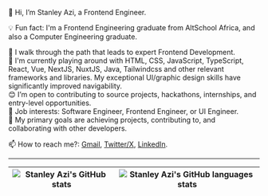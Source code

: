 👋 Hi, I’m Stanley Azi, a Frontend Engineer.

💡 Fun fact: I'm a Frontend Engineering graduate from AltSchool Africa, and also a Computer Engineering graduate.

👀 I walk through the path that leads to expert Frontend Development. <br>
🌱 I'm currently playing around with HTML, CSS, JavaScript, TypeScript, React, Vue, NextJS, NuxtJS, Java, Tailwindcss and other relevant frameworks and libraries. My exceptional UI/graphic design skills have significantly improved navigability. <br>
😊 I’m open to contributing to source projects, hackathons, internships, and entry-level opportunities. <br>
💼 Job interests: Software Engineer, Frontend Engineer, or UI Engineer. <br>
💞️ My primary goals are achieving projects, contributing to, and collaborating with other developers. <br>

📫 How to reach me?: [Gmail](mailto:azistanley17@gmail.com), [Twitter/X](http://twitter.com/@StanleyAzi), [LinkedIn](https://www.linkedin.com/in/stanleyazi/).

---

| <img align="center" src="https://github-readme-stats.vercel.app/api?username=stan015&show_icons=true&include_all_commits=true&hide_border=true" alt="Stanley Azi's GitHub stats" /> | <img align="center" src="https://github-readme-stats.vercel.app/api/top-langs/?username=stan015&langs_count=8&layout=compact&hide_border=true" alt="Stanley Azi's GitHub languages stats" /> |
| ------------- | ------------- |
